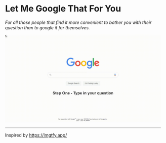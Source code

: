 # Let Me Google That For You
*For all those people that find it more convenient to bother you with their question than to google it for themselves.*

![LMGTFY](out.gif)

---
Inspired by https://lmgtfy.app/